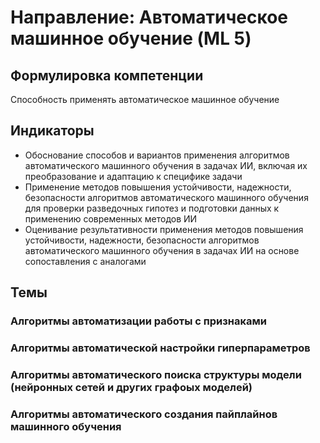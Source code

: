 # Направление: Автоматическое машинное обучение (ML 5)
## Формулировка компетенции
Способность применять автоматическое машинное обучение
## Индикаторы
* Обоснование способов и вариантов применения алгоритмов автоматического машинного обучения в задачах ИИ, включая их преобразование и адаптацию к специфике задачи
* Применение методов повышения устойчивости, надежности, безопасности алгоритмов автоматического машинного обучения для проверки разведочных гипотез и подготовки данных к применению современных методов ИИ
* Оценивание результативности применения методов повышения устойчивости, надежности, безопасности алгоритмов автоматического машинного обучения в задачах ИИ на основе сопоставления с аналогами
## Темы
### Алгоритмы автоматизации работы с признаками
### Алгоритмы автоматической настройки гиперпараметров
### Алгоритмы автоматического поиска структуры модели (нейронных сетей и других графоых моделей)
### Алгоритмы автоматического создания пайплайнов машинного обучения
